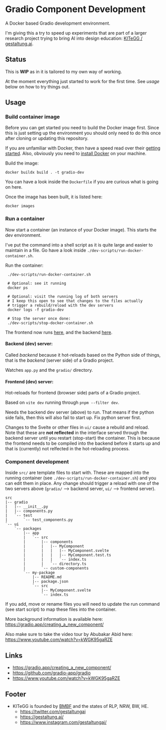 # Gradio Component Development

A Docker based Gradio development environment.

I'm giving this a try to speed up experiments that are part of a larger research project trying to bring AI into design 
education: [KITeGG / gestaltung.ai](https://gestaltung.ai).



## Status

This is **WIP** as in it is tailored to my own way of working.

At the moment everything just started to work for the first time. See *usage* below on how to try things out.

## Usage

### Build container image

Before you can get started you need to build the Docker image first. Since this is just setting up the environment you 
should only need to do this once after cloning or updating this repository.

If you are unfamiliar with Docker, then have a speed read over their [getting started](https://docs.docker.com/get-started/). 
Also, obviously you need to [install Docker](https://docs.docker.com/get-docker/) on your machine.

Build the image:
```commandline
docker buildx build . -t gradio-dev
```

You can have a look inside the `Dockerfile` if you are curious what is going on here. 

Once the image has been built, it is listed here:
```commandline
docker images
```

### Run a container

Now start a container (an instance of your Docker image). This starts the dev environment.

I've put the command into a shell script as it is quite large and easier to maintain in a file. Go have a look inside 
`./dev-scripts/run-docker-container.sh`.

Run the container:
```commandline
 ./dev-scripts/run-docker-container.sh
 
 # Optional: see it running
 docker ps
 
 # Optional: visit the running log of both servers
 # I keep this open to see that changes to the files actually 
 # trigger a rebuild/reload with the dev servers
 docker logs -f gradio-dev
 
 # Stop the server once done:
 ./dev-scripts/stop-docker-container.sh
```

The frontend now runs [here](http://localhost:3000), and the backend [here](http://localhost:7860).

#### Backend (dev) server:

Called *backend* because it hot-reloads based on the Python side of things, that is the *backend* (server side) of a Gradio project.

Watches `app.py` and the `gradio/` directory.

#### Frontend (dev) server:

Hot-reloads for frontend (browser side) parts of a Gradio project.

Based on `vite dev` running through `pnpm --filter dev`.

Needs the backend dev server (above) to run. That means if the python side fails, then this will also fail to start up. 
Fix python server first.

Changes to the Svelte or other files in `ui/` cause a rebuild and reload.   
Note that these are **not reflected** in the 
interface served through the backend server until you restart (stop-start) the container. This is because the frontend 
needs to be compiled into the backend before it starts up and that is (currently) not relfected in the hot-reloading process.

### Component development

Inside `src/` are template files to start with. These are mapped into the running container (see 
`./dev-scripts/run-docker-container.sh`) and you can edit them in place. Any change should trigger a reload with one of 
the two servers above (`gradio/` --> backend server, `ui/` --> frontend server).

```
src
|-- gradio
|   |-- __init__.py
|   |-- components.py
|   `-- test
|       `-- test_components.py
`-- ui
    `-- packages
        |-- app
        |   `-- src
        |       |-- components
        |       |   |-- MyComponent
        |       |   |   |-- MyComponent.svelte
        |       |   |   |-- MyComponent.test.ts
        |       |   |   `-- index.ts
        |       |   `-- directory.ts
        |       `-- custom-components
        `-- my-package
            |-- README.md
            |-- package.json
            `-- src
                |-- MyComponent.svelte
                `-- index.ts
```

If you add, move or rename files you will need to update the run command (see start script) to map these files into the 
container.

More background information is available here:
https://gradio.app/creating_a_new_component/

Also make sure to take the video tour by Abubakar Abid here:
https://www.youtube.com/watch?v=kWGK95gaRZE

## Links

- https://gradio.app/creating_a_new_component/
- https://github.com/gradio-app/gradio
- https://www.youtube.com/watch?v=kWGK95gaRZE

## Footer

- KITeGG is founded by [BMBF](https://www.bmbf.de/) and the states of RLP, NRW, BW, HE.
  - https://twitter.com/gestaltungai
  - https://gestaltung.ai/
  - https://www.instagram.com/gestaltungai/